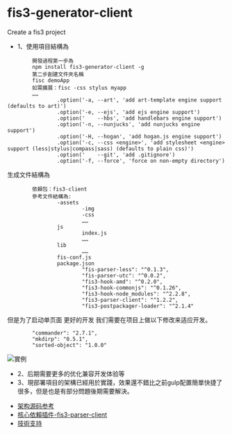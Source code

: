 # fis3-generator-client
Create a fis3 project


- 1、使用項目結構為


```
        開發過程第一步為
        npm install fis3-generator-client -g
        第二步創建文件夾名稱
        fisc demoApp
        如需擴展：fisc -css stylus myapp
        ……
                .option('-a, --art', 'add art-template engine support (defaults to art)')
                .option('-e, --ejs', 'add ejs engine support')
                .option('    --hbs', 'add handlebars engine support')
                .option('-n, --nunjucks', 'add nunjucks engine support')
                .option('-H, --hogan', 'add hogan.js engine support')
                .option('-c, --css <engine>', 'add stylesheet <engine> support (less|stylus|compass|sass) (defaults to plain css)')
                .option('    --git', 'add .gitignore')
                .option('-f, --force', 'force on non-empty directory')
```
生成文件結構為

```
        依賴包：fis3-client
        參考文件結構為:
                -assets
                        -img
                        -css
                        ……
                js
                        index.js
                        ……
                lib
                        ……
                fis-conf.js
                package.json
                        "fis-parser-less": "^0.1.3",
                        "fis-parser-utc": "^0.0.2",
                        "fis3-hook-amd": "^0.2.0",
                        "fis3-hook-commonjs": "^0.1.26",
                        "fis3-hook-node_modules": "^2.2.8",
                        "fis3-parser-client": "^1.2.2",
                        "fis3-postpackager-loader": "^2.1.4"
```

   但是为了启动单页面 更好的开发 
   我们需要在项目上做以下修改来适应开发。
  
```
        "commander": "2.7.1",
        "mkdirp": "0.5.1",
        "sorted-object": "1.0.0"
```
![實例](http://orkx006h7.bkt.clouddn.com/fis3.png)

- 2、后期需要更多的优化兼容开发体验等
- 3、現部署項目的架構已經用於實踐，效果還不錯比之前gulp配置簡單快捷了很多，但是也是有部分問題後期需要解決。


* [架构源码参考](https://zhangli254804018.github.io/fis3-generator-client/)
* [核心依賴插件-fis3-parser-client](https://www.npmjs.com/package/fis3-parser-client)
* [技術支持](http://vc.changyou.com/)



















